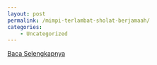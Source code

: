 ```yaml
---
layout: post
permalink: /mimpi-terlambat-sholat-berjamaah/
categories:
    - Uncategorized
---
```


[Baca Selengkapnya](/05)